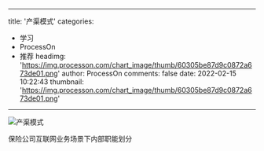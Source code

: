 
---
title: '产渠模式'
categories: 
 - 学习
 - ProcessOn
 - 推荐
headimg: 'https://img.processon.com/chart_image/thumb/60305be87d9c0872a673de01.png'
author: ProcessOn
comments: false
date: 2022-02-15 10:22:43
thumbnail: 'https://img.processon.com/chart_image/thumb/60305be87d9c0872a673de01.png'
---

<div>   
<img class="thumb" alt="产渠模式" src="https://img.processon.com/chart_image/thumb/60305be87d9c0872a673de01.png" referrerpolicy="no-referrer">
<p>保险公司互联网业务场景下内部职能划分</p>  
</div>
            